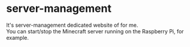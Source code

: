 # server-management
It's server-management dedicated website of for me.<br>
You can start/stop the Minecraft server running on the Raspberry Pi, for example.
